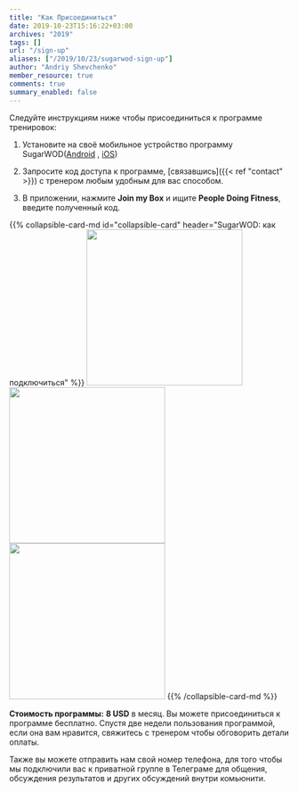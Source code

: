 ```yaml
---
title: "Как Присоединиться"
date: 2019-10-23T15:16:22+03:00
archives: "2019"
tags: []
url: "/sign-up"
aliases: ["/2019/10/23/sugarwod-sign-up"]
author: "Andriy Shevchenko"
member_resource: true
comments: true
summary_enabled: false
---
```


Следуйте инструкциям ниже чтобы присоединиться к программе тренировок:

1. Установите на своё мобильное устройство
программу SugarWOD([Android](https://play.google.com/store/apps/details?id=com.flatironssoftware.sugarwod&hl=en)
, [iOS](https://apps.apple.com/us/app/sugarwod/id665516348))

2. Запросите код доступа к программе, [связавшись]({{< ref "contact" >}}) с тренером любым
удобным для вас способом.

3. В приложении, нажмите **Join my Box** и ищите **People Doing Fitness**,
введите полученный код.

<!--more-->

{{% collapsible-card-md id="collapsible-card" header="SugarWOD: как подключиться" %}}
<img src="/img/sugarWOD_7.jpg" width="280px"></img>
<img src="/img/sugarWOD_8.jpg" width="280px"></img>
<img src="/img/sugarWOD_9.jpg" width="280px"></img>
{{% /collapsible-card-md %}}
<br>

**Стоимость программы:**
**8 USD** в месяц. Вы можете присоединиться к программе бесплатно. Спустя
две недели пользования программой, если она вам нравится, свяжитесь с
тренером чтобы обговорить детали оплаты.

Также вы можете отправить нам свой номер телефона, для того чтобы мы подключили
вас к приватной группе в Телеграме для общения, обсуждения результатов и
других обсуждений внутри комьюнити.




















